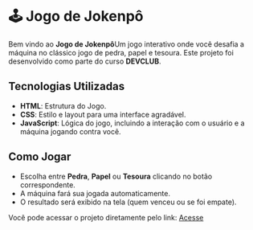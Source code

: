 <h1> 🕹️ Jogo de Jokenpô</h1>
<p>Bem vindo ao <strong>Jogo de Jokenpô</strong>Um jogo interativo onde você desafia a máquina no clássico jogo de pedra, papel e tesoura. Este projeto foi desenvolvido como parte do curso <strong>DEVCLUB</strong>.</p>
<h2>Tecnologias Utilizadas</h2>
<ul>
  <li><strong>HTML</strong>: Estrutura do Jogo.</li>
  <li><strong>CSS</strong>: Estilo e layout para uma interface agradável.</li>
   <li><strong>JavaScript</strong>: Lógica do jogo, incluindo a interação com o usuário e a máquina jogando contra você.</li>  
</ul>
<h2>Como Jogar</h2>
<ul>
      <li>Escolha entre <strong>Pedra</strong>, <strong>Papel</strong> ou <strong>Tesoura</strong> clicando no botão correspondente.</li>
      <li>A máquina fará sua jogada automaticamente.</li>
      <li>O resultado será exibido na tela (quem venceu ou se foi empate).</li>
    </ul>

<p>Você pode acessar o projeto diretamente pelo link: <a href="https://figueiredofront.github.io/Jok-np-/">Acesse</a></p>

